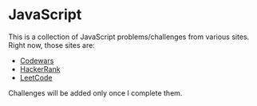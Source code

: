 # JavaScript

This is a collection of JavaScript problems/challenges from various sites. Right now, those sites are:

- [Codewars](https://www.codewars.com/)
- [HackerRank](https://www.hackerrank.com/)
- [LeetCode](https://leetcode.com/)

Challenges will be added only once I complete them.
